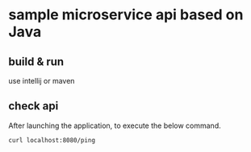 # sample microservice api based on Java

## build & run

use intellij or maven

## check api

After launching the application, to execute the below command.

```shell
curl localhost:8080/ping
```
